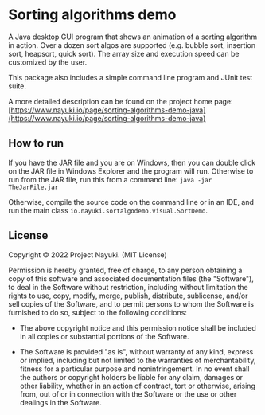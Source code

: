 Sorting algorithms demo
=======================

A Java desktop GUI program that shows an animation of a sorting algorithm in action.
Over a dozen sort algos are supported (e.g. bubble sort, insertion sort, heapsort, quick sort).
The array size and execution speed can be customized by the user.

This package also includes a simple command line program and JUnit test suite.

A more detailed description can be found on the project home page:  
[https://www.nayuki.io/page/sorting-algorithms-demo-java](https://www.nayuki.io/page/sorting-algorithms-demo-java)


How to run
----------

If you have the JAR file and you are on Windows, then you can double click on
the JAR file in Windows Explorer and the program will run. Otherwise to run from
the JAR file, run this from a command line: `java -jar TheJarFile.jar`

Otherwise, compile the source code on the command line or in an IDE, and run the
main class `io.nayuki.sortalgodemo.visual.SortDemo`.


License
-------

Copyright © 2022 Project Nayuki. (MIT License)

Permission is hereby granted, free of charge, to any person obtaining a copy of
this software and associated documentation files (the "Software"), to deal in
the Software without restriction, including without limitation the rights to
use, copy, modify, merge, publish, distribute, sublicense, and/or sell copies of
the Software, and to permit persons to whom the Software is furnished to do so,
subject to the following conditions:

* The above copyright notice and this permission notice shall be included in
  all copies or substantial portions of the Software.

* The Software is provided "as is", without warranty of any kind, express or
  implied, including but not limited to the warranties of merchantability,
  fitness for a particular purpose and noninfringement. In no event shall the
  authors or copyright holders be liable for any claim, damages or other
  liability, whether in an action of contract, tort or otherwise, arising from,
  out of or in connection with the Software or the use or other dealings in the
  Software.
